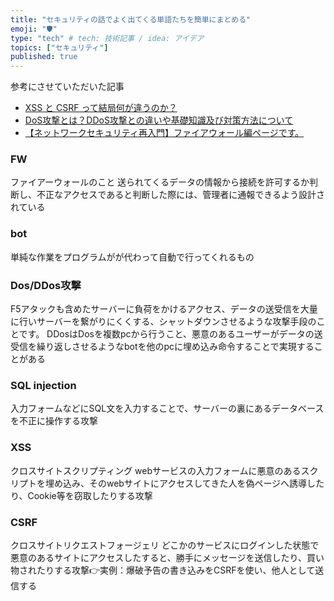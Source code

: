 ```yaml
---
title: "セキュリティの話でよく出てくる単語たちを簡単にまとめる"
emoji: "🛡"
type: "tech" # tech: 技術記事 / idea: アイデア
topics: ["セキュリティ"]
published: true
---
```

参考にさせていただいた記事
- [XSS と CSRF って結局何が違うのか？](https://qiita.com/att55/items/a50ca43adde206017525#csrf-1)
- [DoS攻撃とは？DDoS攻撃との違いや基礎知識及び対策方法について](https://www.hammock.jp/assetview/media/what-is-dos-attack.html#:~:text=%E5%AE%9F%E9%9A%9B%E3%81%AB%E3%81%AFDoS%E6%94%BB%E6%92%83,DoS%E6%94%BB%E6%92%83%E3%81%A8%E3%81%84%E3%81%86%E9%83%A8%E5%88%86%E3%81%A7%E3%81%99%E3%80%82)
- [【ネットワークセキュリティ再入門】ファイアウォール編ページです。](https://www.hs-juniperproducts.jp/check/firewall.html)

### FW
ファイアーウォールのこと
送られてくるデータの情報から接続を許可するか判断し、不正なアクセスであると判断した際には、管理者に通報できるよう設計されている

### bot
単純な作業をプログラムがが代わって自動で行ってくれるもの

### Dos/DDos攻撃
F5アタックも含めたサーバーに負荷をかけるアクセス、データの送受信を大量に行いサーバーを繋がりにくくする、シャットダウンさせるような攻撃手段のことです。
DDosはDosを複数pcから行うこと、悪意のあるユーザーがデータの送受信を繰り返しさせるようなbotを他のpcに埋め込み命令することで実現することがある

### SQL injection
入力フォームなどにSQL文を入力することで、サーバーの裏にあるデータベースを不正に操作する攻撃

### XSS
クロスサイトスクリプティング
webサービスの入力フォームに悪意のあるスクリプトを埋め込み、そのwebサイトにアクセスしてきた人を偽ページへ誘導したり、Cookie等を窃取したりする攻撃

### CSRF
クロスサイトリクエストフォージェリ
どこかのサービスにログインした状態で悪意のあるサイトにアクセスしたすると、勝手にメッセージを送信したり、買い物されたりする攻撃👉実例：爆破予告の書き込みをCSRFを使い、他人として送信する